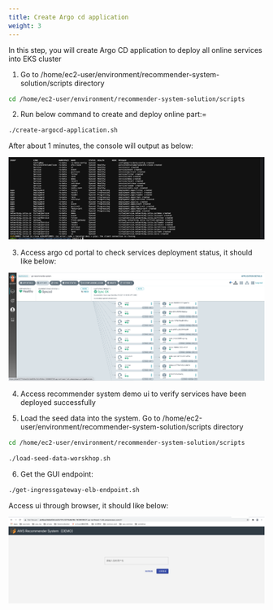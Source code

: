 ```yaml
---
title: Create Argo cd application
weight: 3
---
```


In this step, you will create Argo CD application to deploy all online services into EKS cluster

1. Go to /home/ec2-user/environment/recommender-system-solution/scripts directory

```sh
cd /home/ec2-user/environment/recommender-system-solution/scripts
```

2. Run below command to create and deploy online part:=

```sh
./create-argocd-application.sh
```

After about 1 minutes, the console will output as below:

![Argocd create application](/images/argocd-create-app.png)

3. Access argo cd portal to check services deployment status, it should like below:

![Argocd application status](/images/argocd-app-status.png)

4. Access recommender system demo ui to verify services have been deployed successfully

5. Load the seed data into the system. Go to /home/ec2-user/environment/recommender-system-solution/scripts directory

```sh
cd /home/ec2-user/environment/recommender-system-solution/scripts
```

```sh
./load-seed-data-worskhop.sh
```

6. Get the GUI endpoint:

```sh
./get-ingressgateway-elb-endpoint.sh
```

Access ui through browser, it should like below:

![Demo UI](/images/demo-ui.png)




